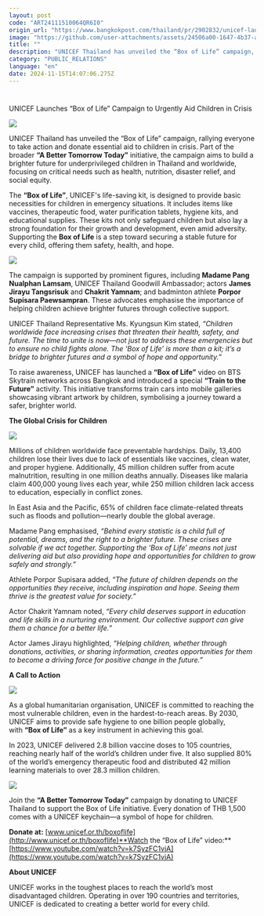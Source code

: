 ```yaml
---
layout: post
code: "ART24111510064QR6I0"
origin_url: "https://www.bangkokpost.com/thailand/pr/2902832/unicef-launches-box-of-life-campaign-to-urgently-aid-children-in-crisis"
image: "https://github.com/user-attachments/assets/24506a00-1647-4b37-a986-45cda2f72ce9"
title: ""
description: "UNICEF Thailand has unveiled the “Box of Life” campaign, rallying everyone to take action and donate essential aid to children in crisis. Part of the broader  “A Better Tomorrow Today”  initiative, the campaign aims to build a brighter future for underprivileged children in Thailand and worldwide, focusing on critical needs such as health, nutrition, disaster relief, and social equity."
category: "PUBLIC_RELATIONS"
language: "en"
date: 2024-11-15T14:07:06.275Z
---
```


# 

UNICEF Launches “Box of Life” Campaign to Urgently Aid Children in Crisis

![](https://static.bangkokpost.com/media/content/20241115/c1_2902832_241115160249.png)

UNICEF Thailand has unveiled the “Box of Life” campaign, rallying everyone to take action and donate essential aid to children in crisis. Part of the broader **“A Better Tomorrow Today”** initiative, the campaign aims to build a brighter future for underprivileged children in Thailand and worldwide, focusing on critical needs such as health, nutrition, disaster relief, and social equity.

The **“Box of Life”**, UNICEF's life-saving kit, is designed to provide basic necessities for children in emergency situations. It includes items like vaccines, therapeutic food, water purification tablets, hygiene kits, and educational supplies. These kits not only safeguard children but also lay a strong foundation for their growth and development, even amid adversity. Supporting the **Box of Life** is a step toward securing a stable future for every child, offering them safety, health, and hope.

![](https://github.com/user-attachments/assets/2d8cdf8f-5d3b-49a1-aaa2-9c864f8d758b)

The campaign is supported by prominent figures, including **Madame Pang Nualphan Lamsam**, UNICEF Thailand Goodwill Ambassador; actors **James Jirayu Tangsrisuk** and **Chakrit Yamnam**; and badminton athlete **Porpor Supisara Paewsampran**. These advocates emphasise the importance of helping children achieve brighter futures through collective support.

UNICEF Thailand Representative Ms. Kyungsun Kim stated, _“Children worldwide face increasing crises that threaten their health, safety, and future. The time to unite is now—not just to address these emergencies but to ensure no child fights alone. The ‘Box of Life’ is more than a kit; it’s a bridge to brighter futures and a symbol of hope and opportunity.”_

To raise awareness, UNICEF has launched a **“Box of Life”** video on BTS Skytrain networks across Bangkok and introduced a special **“Train to the Future”** activity. This initiative transforms train cars into mobile galleries showcasing vibrant artwork by children, symbolising a journey toward a safer, brighter world.

**The Global Crisis for Children**

![](https://github.com/user-attachments/assets/95a84df8-6b09-4701-966f-34e73f6c9f2a)

Millions of children worldwide face preventable hardships. Daily, 13,400 children lose their lives due to lack of essentials like vaccines, clean water, and proper hygiene. Additionally, 45 million children suffer from acute malnutrition, resulting in one million deaths annually. Diseases like malaria claim 400,000 young lives each year, while 250 million children lack access to education, especially in conflict zones.

In East Asia and the Pacific, 65% of children face climate-related threats such as floods and pollution—nearly double the global average.

Madame Pang emphasised, _“Behind every statistic is a child full of potential, dreams, and the right to a brighter future. These crises are solvable if we act together. Supporting the ‘Box of Life’ means not just delivering aid but also providing hope and opportunities for children to grow safely and strongly.”_

Athlete Porpor Supisara added, _“The future of children depends on the opportunities they receive, including inspiration and hope. Seeing them thrive is the greatest value for society.”_

Actor Chakrit Yamnam noted, _“Every child deserves support in education and life skills in a nurturing environment. Our collective support can give them a chance for a better life.”_

Actor James Jirayu highlighted, _“Helping children, whether through donations, activities, or sharing information, creates opportunities for them to become a driving force for positive change in the future.”_

**A Call to Action**

![](https://static.bangkokpost.com/media/content/20241115/5347087.png)

As a global humanitarian organisation, UNICEF is committed to reaching the most vulnerable children, even in the hardest-to-reach areas. By 2030, UNICEF aims to provide safe hygiene to one billion people globally, with **“Box of Life”** as a key instrument in achieving this goal.

In 2023, UNICEF delivered 2.8 billion vaccine doses to 105 countries, reaching nearly half of the world’s children under five. It also supplied 80% of the world’s emergency therapeutic food and distributed 42 million learning materials to over 28.3 million children.

![](https://github.com/user-attachments/assets/15242ff6-2523-4563-a1ff-19631d9cc96e)

Join the **“A Better Tomorrow Today”** campaign by donating to UNICEF Thailand to support the Box of Life initiative. Every donation of THB 1,500 comes with a UNICEF keychain—a symbol of hope for children.

**Donate at:** [www.unicef.or.th/boxoflife](http://www.unicef.or.th/boxoflife)**Watch the “Box of Life” video:** [https://www.youtube.com/watch?v=k7SyzFC1vjA](https://www.youtube.com/watch?v=k7SyzFC1vjA)

**About UNICEF**

UNICEF works in the toughest places to reach the world’s most disadvantaged children. Operating in over 190 countries and territories, UNICEF is dedicated to creating a better world for every child.